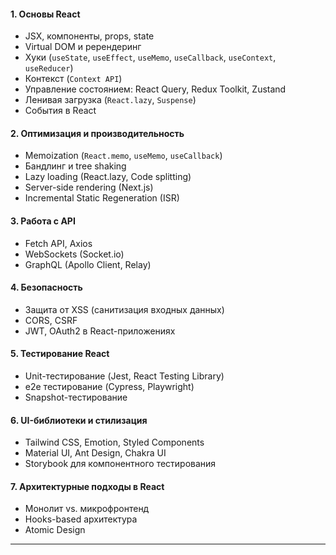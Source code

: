 #### **1. Основы React**

* JSX, компоненты, props, state
* Virtual DOM и ререндеринг
* Хуки (`useState`, `useEffect`, `useMemo`, `useCallback`, `useContext`, `useReducer`)
* Контекст (`Context API`)
* Управление состоянием: React Query, Redux Toolkit, Zustand
* Ленивая загрузка (`React.lazy`, `Suspense`)
* События в React

#### **2. Оптимизация и производительность**

* Memoization (`React.memo`, `useMemo`, `useCallback`)
* Бандлинг и tree shaking
* Lazy loading (React.lazy, Code splitting)
* Server-side rendering (Next.js)
* Incremental Static Regeneration (ISR)

#### **3. Работа с API**

* Fetch API, Axios
* WebSockets (Socket.io)
* GraphQL (Apollo Client, Relay)

#### **4. Безопасность**

* Защита от XSS (санитизация входных данных)
* CORS, CSRF
* JWT, OAuth2 в React-приложениях

#### **5. Тестирование React**

* Unit-тестирование (Jest, React Testing Library)
* e2e тестирование (Cypress, Playwright)
* Snapshot-тестирование

#### **6. UI-библиотеки и стилизация**

* Tailwind CSS, Emotion, Styled Components
* Material UI, Ant Design, Chakra UI
* Storybook для компонентного тестирования

#### **7. Архитектурные подходы в React**

* Монолит vs. микрофронтенд
* Hooks-based архитектура
* Atomic Design

---

###

